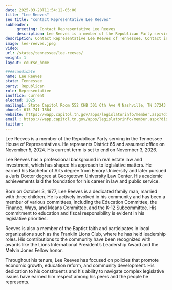 ```yaml
---
date: 2025-03-28T11:54:12-05:00
title: "Lee Reeves"
seo_title: "contact Representative Lee Reeves"
subheader:
     greeting: Contact Representative Lee Reeves
     description: Lee Reeves is a member of the Republican Party serving in the Tennessee House of Representatives. He represents District 65 and assumed office on November 5, 2024. His current term is set to end on November 3, 2026.
description: Contact Representative Lee Reeves of Tennessee. Contact information for Lee Reeves includes email address, phone number, and mailing address.
image: lee-reeves.jpeg
video:
url: /states/tennessee/lee-reeves/
weight: 1
layout: course_home

####candidate
name: Lee Reeves
state: Tennessee
party: Republican
role: Representative
inoffice: current
elected: 2025
mailing1: State Capitol Room 552 CHB 301 6th Ave N Nashville, TN 37243
phone1: 615-741-1864
website: https://wapp.capitol.tn.gov/apps/legislatorinfo/member.aspx?district=H65/
email : https://wapp.capitol.tn.gov/apps/legislatorinfo/member.aspx?district=H65/
twitter: 
---
```

Lee Reeves is a member of the Republican Party serving in the Tennessee House of Representatives. He represents District 65 and assumed office on November 5, 2024. His current term is set to end on November 3, 2026.

Lee Reeves has a professional background in real estate law and investment, which has shaped his approach to legislative matters. He earned his Bachelor of Arts degree from Emory University and later pursued a Juris Doctor degree at Georgetown University Law Center. His academic achievements laid the foundation for his career in law and public service.

Born on October 3, 1977, Lee Reeves is a dedicated family man, married with three children. He is actively involved in his community and has been a member of various committees, including the Education Committee, the Finance, Ways, and Means Committee, and the K-12 Subcommittee. His commitment to education and fiscal responsibility is evident in his legislative priorities.

Reeves is also a member of the Baptist faith and participates in local organizations such as the Franklin Lions Club, where he has held leadership roles. His contributions to the community have been recognized with awards like the Lions International President’s Leadership Award and the Melvin Jones Fellow honor.

Throughout his tenure, Lee Reeves has focused on policies that promote economic growth, education reform, and community development. His dedication to his constituents and his ability to navigate complex legislative issues have earned him respect among his peers and the people he represents.
